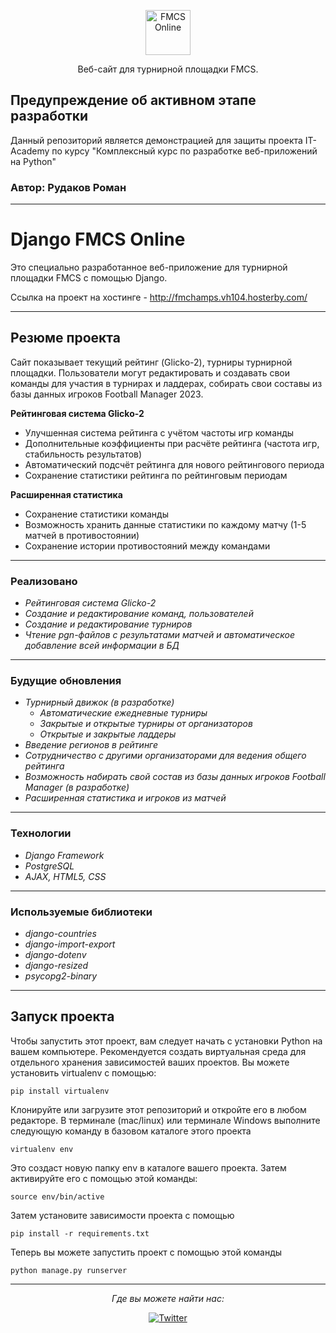 <p align="center">
  <p align="center">
    <a href="http://fmchamps.vh104.hosterby.com/" target="_blank">
      <img src="https://github.com/thebuildup/fmcswebproject/blob/master/fmcs/static/images/logo_fmcs.png" alt="FMCS Online" height="72">
    </a>
  </p>
  <p align="center">
    Веб-сайт для турнирной площадки FMCS.
  </p>
</p>

## **Предупреждение об активном этапе разработки**

Данный репозиторий является демонстрацией для защиты проекта IT-Academy по курсу "Комплексный курс по разработке
веб-приложений на Python"

### Автор: Рудаков Роман

---

# **Django FMCS Online**

Это специально разработанное веб-приложение для турнирной площадки FMCS с помощью Django.

Ссылка на проект на хостинге - http://fmchamps.vh104.hosterby.com/

---

## Резюме проекта

Сайт показывает текущий рейтинг (Glicko-2), турниры турнирной площадки. Пользователи могут редактировать и создавать
свои команды для участия в турнирах и ладдерах, собирать свои составы из базы данных игроков Football Manager 2023.

**Рейтинговая система Glicko-2**

- Улучшенная система рейтинга с учётом частоты игр команды
- Дополнительные коэффициенты при расчёте рейтинга (частота игр, стабильность результатов)
- Автоматический подсчёт рейтинга для нового рейтингового периода
- Сохранение статистики рейтинга по рейтинговым периодам

**Расширенная статистика**

- Сохранение статистики команды
- Возможность хранить данные статистики по каждому матчу (1-5 матчей в противостоянии)
- Сохранение истории противостояний между командами

---

### Реализовано

- _Рейтинговая система Glicko-2_
- _Создание и редактирование команд, пользователей_
- _Создание и редактирование турниров_
- _Чтение pgn-файлов с результатами матчей и автоматическое добавление всей информации в БД_

---

### Будущие обновления

- _Турнирный движок (в разработке)_
    - _Автоматические ежедневные турниры_
    - _Закрытые и открытые турниры от организаторов_
    - _Открытые и закрытые ладдеры_
- _Введение регионов в рейтинге_
- _Сотрудничество с другими организаторами для ведения общего рейтинга_
- _Возможность набирать свой состав из базы данных игроков Football Manager (в разработке)_
- _Расширенная статистика и игроков из матчей_

---

### Технологии

- _Django Framework_
- _PostgreSQL_
- _AJAX, HTML5, CSS_

---

### Используемые библиотеки

- _django-countries_
- _django-import-export_
- _django-dotenv_
- _django-resized_
- _psycopg2-binary_

---

## Запуск проекта

Чтобы запустить этот проект, вам следует начать с установки Python на вашем компьютере. Рекомендуется создать
виртуальная среда для отдельного хранения зависимостей ваших проектов. Вы можете установить virtualenv с помощью:

```
pip install virtualenv
```

Клонируйте или загрузите этот репозиторий и откройте его в любом редакторе. В терминале (mac/linux) или терминале
Windows
выполните следующую команду в базовом каталоге этого проекта

```
virtualenv env
```

Это создаст новую папку env в каталоге вашего проекта. Затем активируйте его с помощью этой команды:

```
source env/bin/active
```

Затем установите зависимости проекта с помощью

```
pip install -r requirements.txt
```

Теперь вы можете запустить проект с помощью этой команды

```
python manage.py runserver
```

---

<div align="center">

<i>Где вы можете найти нас:</i><br>

<a href="https://twitter.com/FMChampSeries" target="_blank"><img src="https://img.shields.io/badge/Twitter-%231877F2.svg?&style=flat-square&logo=twitter&logoColor=white" alt="Twitter"></a>

</div>